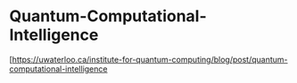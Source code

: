 # Quantum-Computational-Intelligence

[https://uwaterloo.ca/institute-for-quantum-computing/blog/post/quantum-computational-intelligence
